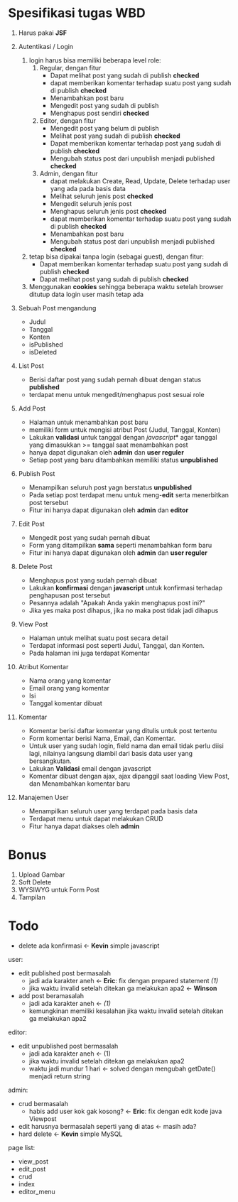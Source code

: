 Spesifikasi tugas WBD
=====================
1. Harus pakai **JSF**

1. Autentikasi / Login
    1. login harus bisa memiliki beberapa level role:
        1. Regular, dengan fitur
            - Dapat melihat post yang sudah di publish **checked**
            - dapat memberikan komentar terhadap suatu post yang sudah di 
              publish **checked**
            - Menambahkan post baru
            - Mengedit post yang sudah di publish
            - Menghapus post sendiri **checked**
        2. Editor, dengan fitur
            - Mengedit post yang belum di publish
            - Melihat post yang sudah di publish **checked**
            - Dapat memberikan komentar terhadap post yang sudah di publish **checked**
            - Mengubah status post dari unpublish menjadi published **checked**
        3. Admin, dengan fitur
            - dapat melakukan Create, Read, Update, Delete terhadap user yang 
              ada pada basis data
            - Melihat seluruh jenis post **checked**
            - Mengedit seluruh jenis post
            - Menghapus seluruh jenis post **checked**
            - dapat memberikan komentar terhadap suatu post yang sudah di
              publish **checked**
            - Menambahkan post baru
            - Mengubah status post dari unpublish menjadi published **checked**
    2. tetap bisa dipakai tanpa login (sebagai guest), dengan fitur:
        - Dapat memberikan komentar terhadap suatu post yang sudah di publish **checked**
        - Dapat melihat post yang sudah di publish **checked**
    3. Menggunakan **cookies** sehingga beberapa waktu setelah browser ditutup 
       data login user masih tetap ada
    
2. Sebuah Post mengandung
    - Judul
    - Tanggal
    - Konten
    - isPublished
    - isDeleted

3. List Post
    * Berisi daftar post yang sudah pernah dibuat dengan status **published**
    * terdapat menu untuk mengedit/menghapus post sesuai role
    
4. Add Post
    * Halaman untuk menambahkan post baru
    * memiliki form untuk mengisi atribut Post (Judul, Tanggal, Konten)
    * Lakukan **validasi** untuk tanggal dengan *javascript** agar tanggal yang
      dimasukkan >= tanggal saat menambahkan post
    * hanya dapat digunakan oleh **admin** dan **user reguler**
    * Setiap post yang baru ditambahkan memiliki status **unpublished**

5. Publish Post 
    * Menampilkan seluruh post yagn berstatus **unpublished**
    * Pada setiap post terdapat menu untuk meng-**edit** serta menerbitkan post 
      tersebut
    * Fitur ini hanya dapat digunakan oleh **admin** dan **editor**
    
6. Edit Post
    * Mengedit post yang sudah pernah dibuat
    * Form yang ditampilkan **sama** seperti menambahkan form baru
    * Fitur ini hanya dapat digunakan oleh **admin** dan **user reguler**
    
7. Delete Post
    * Menghapus post yang sudah pernah dibuat
    * Lakukan **konfirmasi** dengan **javascript** untuk konfirmasi terhadap 
      penghapusan post tersebut
    * Pesannya adalah "Apakah Anda yakin menghapus post ini?"
    * Jika yes maka post dihapus, jika no maka post tidak jadi dihapus

8. View Post
    * Halaman untuk melihat suatu post secara detail
    * Terdapat informasi post seperti Judul, Tanggal, dan Konten.
    * Pada halaman ini juga terdapat Komentar

9. Atribut Komentar
    * Nama orang yang komentar
    * Email orang yang komentar
    * Isi
    * Tanggal komentar dibuat

0. Komentar
    * Komentar berisi daftar komentar yang ditulis untuk post tertentu
    * Form komentar berisi Nama, Email, dan Komentar.
    * Untuk user yang sudah login, field nama dan email tidak perlu diisi lagi,
      nilainya langsung diambil dari basis data user yang bersangkutan.
    * Lakukan **Validasi** email dengan javascript
    * Komentar dibuat dengan ajax, ajax dipanggil saat loading View Post, dan 
      Menambahkan komentar baru

1. Manajemen User
    * Menampilkan seluruh user yang terdapat pada basis data
    * Terdapat menu untuk dapat melakukan CRUD
    * Fitur hanya dapat diakses oleh **admin**


Bonus
=====
1. Upload Gambar
1. Soft Delete
1. WYSIWYG untuk Form Post
1. Tampilan

Todo
====
- delete ada konfirmasi <- **Kevin** simple javascript

user:
- edit published post bermasalah
    - jadi ada karakter aneh <- **Eric**: fix dengan prepared statement *(1)*
    - jika waktu invalid setelah ditekan ga melakukan apa2 <- **Winson**
- add post beramasalah
    - jadi ada karakter aneh <- *(1)*
    - kemungkinan memiliki kesalahan jika waktu invalid setelah ditekan ga melakukan apa2
      
editor: 
- edit unpublished post bermasalah
    - jadi ada karakter aneh <- (1)
    - jika waktu invalid setelah ditekan ga melakukan apa2 
    - waktu jadi mundur 1 hari <- solved dengan mengubah getDate() menjadi return string
    
admin:
- crud bermasalah
    - habis add user kok gak kosong? <- **Eric**: fix dengan edit kode java Viewpost
- edit harusnya bermasalah seperti yang di atas <- masih ada?
- hard delete <- **Kevin** simple MySQL
      
page list: 
- view_post
- edit_post
- crud
- index
- editor_menu
